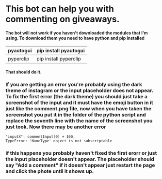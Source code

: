 # This bot can help you with commenting on giveaways.

#### The bot will not work if you haven't downloaded the modules that I'm using. To download them you need to have python and pip installed

| pyautogui | pip install pyautogui |
| :-------- | --------------------- |
| pyperclip | pip install pyperclip |

#### That should do it.

### If you are getting an error you're probably using the dark theme of instagram or the input placeholder does not appear. To fix the first error (the dark theme) you should just take a screenshot of the input and it must have the emoji button in it just like the comment.png file, now when you have taken the screenshot you put it in the folder of the python script and replace the seventh line with the name of the screenshot you just took. Now there may be another error

```
"inputX": commentInput[0] + 100,
TypeError: 'NoneType' object is not subscriptable
```

### if this happens you probably haven't fixed the first erorr or just the input placeholder doesn't appear. The placeholder should say "Add a comment" if it doesn't appear just restart the page and click the phote until it shows up.
